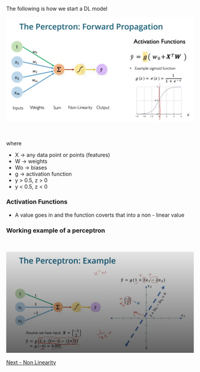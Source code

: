 The following is how we start a DL model
<br/>


![alt text](images/Perceptron_func.png)

<br/>

where

- X -> any data point or points (features)
- W ->  weights
- Wo -> biases
- g -> activation function 
- y > 0.5, z > 0 
- y < 0.5, z < 0 
### Activation Functions

- A value goes in and the function coverts that into a non - linear value


### Working example of a perceptron

<br/>

![alt text](images/Perceptron.png)

[Next - Non Linearity](Non-Linearity.md)